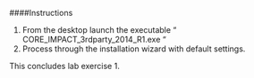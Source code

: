 ####Instructions

1. From the desktop launch the executable “ CORE_IMPACT_3rdparty_2014_R1.exe “
2. Process through the installation wizard with default settings. 

This concludes lab exercise 1.
